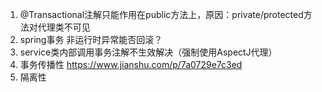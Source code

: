 1. @Transactional注解只能作用在public方法上，原因：private/protected方法对代理类不可见
2. spring事务 非运行时异常能否回滚？
3. service类内部调用事务注解不生效解决（强制使用AspectJ代理）
4. 事务传播性   https://www.jianshu.com/p/7a0729e7c3ed
5. 隔离性